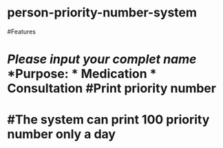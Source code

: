 # person-priority-number-system

#Features <h1> 
  *Please input your complet name*
  *Purpose:
        * Medication
        * Consultation
  #Print priority number<h1> 
  #The system can print 100 priority number only a day

